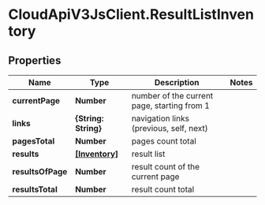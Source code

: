 # CloudApiV3JsClient.ResultListInventory

## Properties
Name | Type | Description | Notes
------------ | ------------- | ------------- | -------------
**currentPage** | **Number** | number of the current page, starting from 1 | 
**links** | **{String: String}** | navigation links (previous, self, next) | 
**pagesTotal** | **Number** | pages count total | 
**results** | [**[Inventory]**](Inventory.md) | result list | 
**resultsOfPage** | **Number** | result count of the current page | 
**resultsTotal** | **Number** | result count total | 


